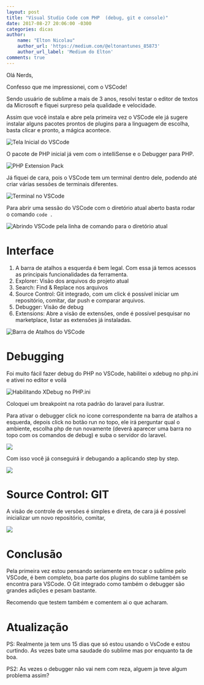 ```yaml
---
layout: post
title: "Visual Studio Code com PHP  (debug, git e console)"
date: 2017-08-27 20:06:00 -0300
categories: dicas
author: 
    name: "Elton Nicolau"
    author_url: 'https://medium.com/@eltonantunes_85873'
    author_url_label: 'Medium do Elton'
comments: true
---
```


Olá Nerds,

Confesso que me impressionei, com o VSCode!

Sendo usuário de sublime a mais de 3 anos, resolvi testar o editor de textos da Microsoft e fiquei surpreso pela qualidade e velocidade.

Assim que você instala e abre pela primeira vez o VSCode ele já sugere instalar alguns pacotes prontos de plugins para a linguagem de escolha, basta clicar e pronto, a mágica acontece.

![Tela Inicial do VSCode](https://cdn-images-1.medium.com/max/1600/1*ekHMFTyoR0mpuJ5Gb9DVVw.png)

O pacote de PHP inicial já vem com o intelliSense e o Debugger para PHP.

![PHP Extension Pack](https://cdn-images-1.medium.com/max/1600/1*SHdkHfQBzpbSchNSqyrpeg.png)

Já fiquei de cara, pois o VSCode tem um terminal dentro dele, podendo até criar várias sessões de terminais diferentes.

![Terminal no VSCode](https://cdn-images-1.medium.com/max/1600/1*jArgBF3gOxdf2OtN-uFLLQ.png)

Para abrir uma sessão do VSCode com o diretório atual aberto basta rodar o comando ```code . ```

![Abrindo VSCode pela linha de comando para o diretório atual](https://cdn-images-1.medium.com/max/1600/1*n7s5pgADT4xxsGcxOullEg.png)

# Interface
1. A barra de atalhos a esquerda é bem legal. Com essa já temos acessos as principais funcionalidades da ferramenta.
2. Explorer: Visão dos arquivos do projeto atual
3. Search: Find & Replace nos arquivos
4. Source Control: Git integrado, com um click é possível iniciar um repositório, comitar, dar push e comparar arquivos.
5. Debugger: Visão de debug
6. Extensions: Abre a visão de extensões, onde é possível pesquisar no marketplace, listar as extensões já instaladas.

![Barra de Atalhos do VSCode](https://cdn-images-1.medium.com/max/1600/1*7_Eh91bPnV2vKjKOxW7oAA.png)

# Debugging

Foi muito fácil fazer debug do PHP no VSCode, habilitei o xdebug no php.ini e ativei no editor e voilá

![Habilitando XDebug no PHP.ini](https://cdn-images-1.medium.com/max/1600/1*R4-Y9r_0mwJxT8MHQGZ7Gw.png)

Coloquei um breakpoint na rota padrão do laravel para ilustrar.

Para ativar o debugger click no icone correspondente na barra de atalhos a esquerda, depois click no botão run no topo, ele irá perguntar qual o ambiente, escolha php de run novamente (deverá aparecer uma barra no topo com os comandos de debug) e suba o servidor do laravel.

![](https://cdn-images-1.medium.com/max/1600/1*pRgVsbyN5BMhSzTE6NZw0w.png)

Com isso você já conseguirá ir debugando a aplicando step by step.

![](https://cdn-images-1.medium.com/max/1600/1*KA8PZULk0BY04fI-X-peIw.png)

# Source Control: GIT

A visão de controle de versões é simples e direta, de cara já é possível inicializar um novo repositório, comitar,

![](https://cdn-images-1.medium.com/max/1600/1*_hvDOf8ZFm_t3LmLZnt6uw.png)

# Conclusão

Pela primeira vez estou pensando seriamente em trocar o sublime pelo VSCode, é bem completo, boa parte dos plugins do sublime também se encontra para VSCode. O Git integrado como também o debugger são grandes adições e pesam bastante.

Recomendo que testem também e comentem ai o que acharam.

# Atualização 

PS: Realmente ja tem uns 15 dias que só estou usando o VsCode e estou curtindo. As vezes bate uma saudade do sublime mas por enquanto ta de boa.

PS2: As vezes o debugger não vai nem com reza, alguem ja teve algum problema assim?
